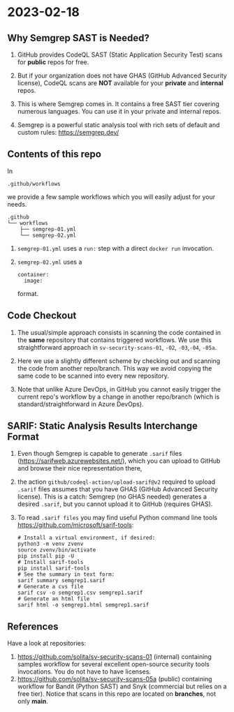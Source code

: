 # 2023-02-18

## Why Semgrep SAST is Needed?

1. GitHub provides CodeQL SAST (Static Application Security Test) 
   scans for **public** repos for free.

2. But if your organization does not have GHAS (GitHub Advanced 
   Security license), CodeQL scans are **NOT** available for your 
   **private** and **internal** repos.

3. This is where Semgrep comes in. It contains a free SAST tier
   covering numerous languages. You can use it in your private
   and internal repos.

4. Semgrep is a powerful static analysis tool with rich sets of 
   default and custom rules: https://semgrep.dev/

## Contents of this repo

In
```
.github/workflows
```
we provide a few sample workflows which you will easily adjust
for your needs.

```
.github
└── workflows
    ├── semgrep-01.yml
    └── semgrep-02.yml
```

1. `semgrep-01.yml` uses a `run:` step with a direct 
   `docker run` invocation.

2. `semgrep-02.yml` uses a
   ```
   container:
     image:
   ```
   format.


## Code Checkout

1. The usual/simple approach consists in scanning the code
   contained in the **same** repository that contains triggered
   workflows. We use this straightforward approach in 
   `sv-security-scans-01`, `-02`, `-03`,`-04`, `-05a`.

2. Here we use a slightly different scheme by checking
   out and scanning the code from another repo/branch. This way we
   avoid copying the same code to be scanned into every new
   repository.

3. Note that unlike Azure DevOps, in GitHub you cannot easily trigger
   the current repo's workflow by a change in another repo/branch
   (which is standard/straightforward in Azure DevOps).


## SARIF: Static Analysis Results Interchange Format

1. Even though Semgrep is capable to generate `.sarif` files
   (https://sarifweb.azurewebsites.net/), which you can 
   upload to GitHub and browse their nice representation there,
2. the action `github/codeql-action/upload-sarif@v2`
   required to upload `.sarif` files assumes that you have
   GHAS (GitHub Advanced Security license). This is a catch:
   Semgrep (no GHAS needed) generates a desired `.sarif`,
   but you cannot upload it to GitHub (requires GHAS).
3. To read `.sarif files` you may find useful Python 
   command line tools https://github.com/microsoft/sarif-tools:

   ```
   # Install a virtual environment, if desired:
   python3 -m venv zvenv
   source zvenv/bin/activate
   pip install pip -U
   # Install sarif-tools
   pip install sarif-tools
   # See the summary in text form:
   sarif summary semgrep1.sarif
   # Generate a cvs file
   sarif csv -o semgrep1.csv semgrep1.sarif
   # Generate an html file
   sarif html -o semgrep1.html semgrep1.sarif
   ```


## References

Have a look at repositories:

1. https://github.com/solita/sv-security-scans-01 (internal)
   containing samples workflow for several excellent open-source 
   security tools invocations. You do not have to have licenses.
2. https://github.com/solita/sv-security-scans-05a (public)
   containing workflow for Bandit (Python SAST) and Snyk
   (commercial but relies on a free tier). Notice that scans 
  in this repo are located on **branches**, not only **main**.

